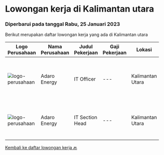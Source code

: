 
  # Lowongan kerja di Kalimantan utara

  ### Diperbarui pada tanggal Rabu, 25 Januari 2023

  Berikut merupakan daftar lowongan kerja yang ada di Kalimantan utara

  |Logo Perusahaan | Nama Perusahaan | Judul Pekerjaan | Gaji Pekerjaan | Lokasi | Deskripsi | Tanggal diunggah | Pranala |
  | -------------- | --------------- | --------------- | --------- | --------- | -------------- | ------- | ----------- |
  |![logo-perusahaan](https://image-service-cdn.seek.com.au/720e8b477d04fb6c14e6cb93a427df6d6d6433ec/ee4dce1061f3f616224767ad58cb2fc751b8d2dc)|Adaro Energy|IT Officer|---|Kalimantan Utara|Job Responsibilities:Responsible for coordinating, planning, and leading IT-related activities during the project, including building IT system,...|Rabu, 18 Januari 2023|https://www.jobstreet.co.id/id/job/it-officer-4188545?token=0~5c59664e-15e0-431d-9fd5-d4742de14e6f&sectionRank=1&jobId=jobstreet-id-job-4188545|
|![logo-perusahaan](https://image-service-cdn.seek.com.au/720e8b477d04fb6c14e6cb93a427df6d6d6433ec/ee4dce1061f3f616224767ad58cb2fc751b8d2dc)|Adaro Energy|IT Section Head|---|Kalimantan Utara|Job Responsibilities  Responsible for coordinating, planning, and leading IT-related activities during the project, including building IT system,...|Rabu, 18 Januari 2023|https://www.jobstreet.co.id/id/job/it-section-head-4188538?token=0~5c59664e-15e0-431d-9fd5-d4742de14e6f&sectionRank=2&jobId=jobstreet-id-job-4188538|


  [Kembali ke daftar lowongan kerja 🔙](../README.md#daftar-lowongan-kerja)
  